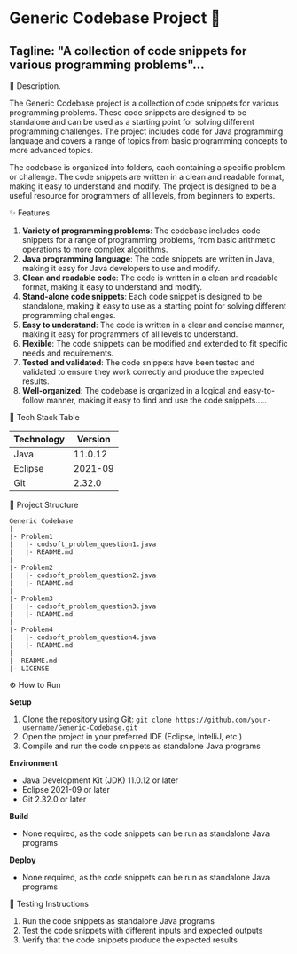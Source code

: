 # Generic Codebase Project 🚀
## Tagline: "A collection of code snippets for various programming problems"...

📖 Description.

The Generic Codebase project is a collection of code snippets for various programming problems. These code snippets are designed to be standalone and can be used as a starting point for solving different programming challenges. The project includes code for Java programming language and covers a range of topics from basic programming concepts to more advanced topics.

The codebase is organized into folders, each containing a specific problem or challenge. The code snippets are written in a clean and readable format, making it easy to understand and modify. The project is designed to be a useful resource for programmers of all levels, from beginners to experts.

✨ Features

1. **Variety of programming problems**: The codebase includes code snippets for a range of programming problems, from basic arithmetic operations to more complex algorithms.
2. **Java programming language**: The code snippets are written in Java, making it easy for Java developers to use and modify.
3. **Clean and readable code**: The code is written in a clean and readable format, making it easy to understand and modify.
4. **Stand-alone code snippets**: Each code snippet is designed to be standalone, making it easy to use as a starting point for solving different programming challenges.
5. **Easy to understand**: The code is written in a clear and concise manner, making it easy for programmers of all levels to understand.
6. **Flexible**: The code snippets can be modified and extended to fit specific needs and requirements.
7. **Tested and validated**: The code snippets have been tested and validated to ensure they work correctly and produce the expected results.
8. **Well-organized**: The codebase is organized in a logical and easy-to-follow manner, making it easy to find and use the code snippets.....

🧰 Tech Stack Table

| Technology | Version |
| --- | --- |
| Java | 11.0.12 |
| Eclipse | 2021-09 |
| Git | 2.32.0 |

📁 Project Structure

```
Generic Codebase
|
|- Problem1
|   |- codsoft_problem_question1.java
|   |- README.md
|
|- Problem2
|   |- codsoft_problem_question2.java
|   |- README.md
|
|- Problem3
|   |- codsoft_problem_question3.java
|   |- README.md
|
|- Problem4
|   |- codsoft_problem_question4.java
|   |- README.md
|
|- README.md
|- LICENSE
```

⚙️ How to Run

**Setup**

1. Clone the repository using Git: `git clone https://github.com/your-username/Generic-Codebase.git`
2. Open the project in your preferred IDE (Eclipse, IntelliJ, etc.)
3. Compile and run the code snippets as standalone Java programs

**Environment**

* Java Development Kit (JDK) 11.0.12 or later
* Eclipse 2021-09 or later
* Git 2.32.0 or later

**Build**

* None required, as the code snippets can be run as standalone Java programs

**Deploy**

* None required, as the code snippets can be run as standalone Java programs

🧪 Testing Instructions

1. Run the code snippets as standalone Java programs
2. Test the code snippets with different inputs and expected outputs
3. Verify that the code snippets produce the expected results

